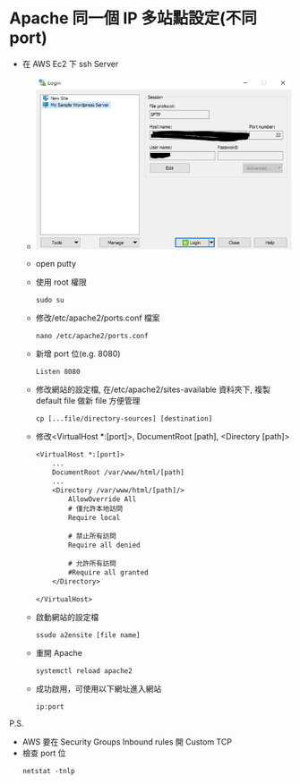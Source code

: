 # Apache 同一個 IP 多站點設定(不同 port)

- 在 AWS Ec2 下 ssh Server

  - ![image info](../public/image/[Apache]/winscp-login.PNG)
  - open putty
  - 使用 root 權限
    ```
    sudo su
    ```
  - 修改/etc/apache2/ports.conf 檔案
    ```
    nano /etc/apache2/ports.conf
    ```
  - 新增 port 位(e.g. 8080)
    ```
    Listen 8080
    ```
  - 修改網站的設定檔, 在/etc/apache2/sites-available 資料夾下, 複製 default file 做新 file 方便管理
    ```
    cp [...file/directory-sources] [destination]
    ```
  - 修改<VirtualHost \*:[port]>, DocumentRoot [path], <Directory [path]>

    ```
    <VirtualHost *:[port]>
        ...
        DocumentRoot /var/www/html/[path]
        ...
        <Directory /var/www/html/[path]/>
            AllowOverride All
            # 僅允許本地訪問
            Require local

            # 禁止所有訪問
            Require all denied

            # 允許所有訪問
            #Require all granted
        </Directory>

    </VirtualHost>
    ```

  - 啟動網站的設定檔
    ```
    ssudo a2ensite [file name]
    ```
  - 重開 Apache
    ```
    systemctl reload apache2
    ```
  - 成功啟用，可使用以下網址進入網站
    ```
    ip:port
    ```

P.S.

- AWS 要在 Security Groups Inbound rules 開 Custom TCP
- 檢查 port 位
  ```
  netstat -tnlp
  ```
